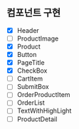 ## 컴포넌트 구현

- [x] Header
- [ ] ProductImage
- [x] Product
- [x] Button
- [x] PageTitle
- [x] CheckBox
- [ ] CartItem
- [ ] SubmitBox
- [ ] OrderProductItem
- [ ] OrderList
- [ ] TextWithHighLight
- [ ] ProductDetail
